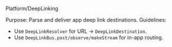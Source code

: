 Platform/DeepLinking

Purpose: Parse and deliver app deep link destinations.
Guidelines:
- Use `DeepLinkResolver` for URL → `DeepLinkDestination`.
- Use `DeepLinkBus.post/observe/makeStream` for in-app routing.


